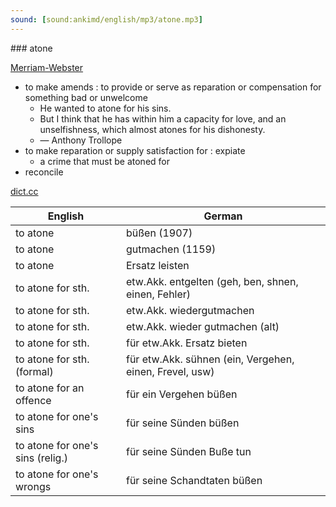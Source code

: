 ```yaml
---
sound: [sound:ankimd/english/mp3/atone.mp3]
---
```


\### atone

[Merriam-Webster](https://www.merriam-webster.com/dictionary/atone)

- to make amends : to provide or serve as reparation or compensation for something bad or unwelcome
    - He wanted to atone for his sins.
    - But I think that he has within him a capacity for love, and an unselfishness, which almost atones for his dishonesty.
    - — Anthony Trollope
- to make reparation or supply satisfaction for : expiate
    - a crime that must be atoned for
- reconcile

[dict.cc](https://www.dict.cc/atone)

| English        | German       |
| -------------- | ------------ |
| to atone | büßen (1907) |
| to atone | gutmachen (1159) |
| to atone | Ersatz leisten |
| to atone for sth. | etw.Akk. entgelten (geh, ben, shnen, einen, Fehler) |
| to atone for sth. | etw.Akk. wiedergutmachen |
| to atone for sth. | etw.Akk. wieder gutmachen (alt) |
| to atone for sth. | für etw.Akk. Ersatz bieten |
| to atone for sth. (formal) | für etw.Akk. sühnen (ein, Vergehen, einen, Frevel, usw) |
| to atone for an offence | für ein Vergehen büßen |
| to atone for one's sins | für seine Sünden büßen |
| to atone for one's sins (relig.) | für seine Sünden Buße tun |
| to atone for one's wrongs | für seine Schandtaten büßen |
